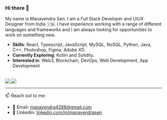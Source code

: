 ### Hi there 👋

My name is Manavendra Sen.
I am a Full Stack Developer and UIUX Designer from India 🇮🇳. I have experience working with a range of different languages and frameworks and I am always looking for opportunities to work on something new.

- **Skills**: React, Typescript, JavaScript, MySQL, NoSQL, Python, Java, C++, Photoshop, Figma, Adobe XD.
- **Currently Exploring**: Kotlin and Solidity.
- **Interested in**: Web3, Blockchain, DevOps, Web Development, App Development

<br/>
<!-- [![Manavendra's wakatime stats](https://github-readme-stats.vercel.app/api/wakatime?username=manavendrasen)](https://github.com/manavendrasen) -->
<a href="https://github.com/anuraghazra/github-readme-stats" style="margin=16px">
  <img align="center" src="https://github-readme-stats.vercel.app/api?username=manavendrasen&show_icons=false&count_private=true&show_icons=true" />
</a>
<a href="https://github.com/anuraghazra/convoychat" style="margin=16px">
  <img align="center" src="https://github-readme-stats.vercel.app/api/wakatime?username=manavendrasen&layout=compact&theme=github-dark&langs_count=8" />
</a>

<hr/>

📫 Reach out to me: 
- 🚀 Email: [manavendra4288@gmail.com](mailto:manavendra4288@gmail.com)
- 🤝 Linkedin: [linkedin.com/in/manavendrasen](https://www.linkedin.com/in/manavendrasen/)
 

